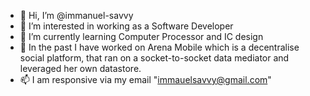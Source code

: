 - 👋 Hi, I’m @immanuel-savvy
- 👀 I’m interested in working as a Software Developer
- 🌱 I’m currently learning Computer Processor and IC design
- 💞️ In the past I have worked on Arena Mobile which is a decentralise social platform, that ran on a socket-to-socket data mediator and leveraged her own datastore.
- 📫 I am responsive via my email "immauelsavvy@gmail.com"

<!---
immanuel-savvy/immanuel-savvy is a ✨ special ✨ repository because its `README.md` (this file) appears on your GitHub profile.
You can click the Preview link to take a look at your changes.
--->
